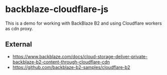 # backblaze-cloudflare-js

This is a demo for working with BackBlaze B2 and using Cloudflare workers as cdn proxy.

## External

- https://www.backblaze.com/docs/cloud-storage-deliver-private-backblaze-b2-content-through-cloudflare-cdn
- https://github.com/backblaze-b2-samples/cloudflare-b2
